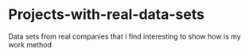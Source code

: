 # Projects-with-real-data-sets
Data sets from real companies that i find interesting to show how is my work method
